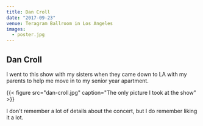 ```yaml
---
title: Dan Croll
date: "2017-09-23"
venue: Teragram Ballroom in Los Angeles
images:
  - poster.jpg
---
```


## Dan Croll

I went to this show with my sisters when they came down to LA with my
parents to help me move in to my senior year apartment.

{{< figure src="dan-croll.jpg" caption="The only picture I took at the show" >}}

I don't remember a lot of details about the concert, but I do remember
liking it a lot.
